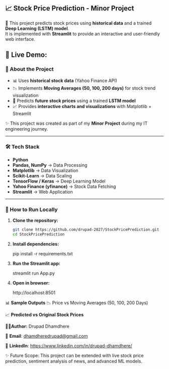 ## 📈 Stock Price Prediction - Minor Project  

🚀 This project predicts stock prices using **historical data** and a trained **Deep Learning (LSTM) model**.  
    It is implemented with **Streamlit** to provide an interactive and user-friendly web interface.  

🔗 **Live Demo**:
---

### 📖 About the Project  

- 📊 Uses **historical stock data** (Yahoo Finance API)  
- 📉 Implements **Moving Averages (50, 100, 200 days)** for stock trend visualization  
- 🤖 Predicts **future stock prices** using a trained **LSTM model**  
- 📈 Provides **interactive charts and visualizations** with Matplotlib + Streamlit  

✨ This project was created as part of my **Minor Project** during my IT engineering journey.  

---

### 🛠 Tech Stack  

- **Python**  
- **Pandas, NumPy** → Data Processing  
- **Matplotlib** → Data Visualization  
- **Scikit-Learn** → Data Scaling  
- **TensorFlow / Keras** → Deep Learning Model  
- **Yahoo Finance (yfinance)** → Stock Data Fetching  
- **Streamlit** → Web Application  

---

### 🚀 How to Run Locally  

1. **Clone the repository:**  
   ```bash
   git clone https://github.com/drupad-2027/StockPricePrediction.git
   cd StockPricePrediction
2. **Install dependencies:**

   pip install -r requirements.txt


3. **Run the Streamlit app:**

   streamlit run App.py


4. **Open in browser:**

   http://localhost:8501

📊 **Sample Outputs**
📉   Price vs Moving Averages (50, 100, 200 Days)



📈 **Predicted vs Original Stock Prices**



👨‍💻**Author:** Drupad Dhamdhere

📧 **Email**: dhamdheredrupad@gmail.com

💼 **LinkedIn**: https://www.linkedin.com/in/drupad-dhamdhere/

✨ Future Scope: This project can be extended with live stock price prediction, sentiment analysis of news, and advanced ML models.
